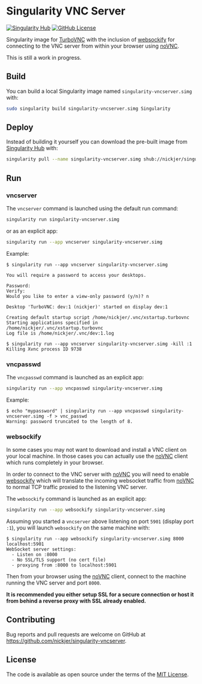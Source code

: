 # Singularity VNC Server

[![Singularity Hub](https://www.singularity-hub.org/static/img/hosted-singularity--hub-%23e32929.svg)](https://singularity-hub.org/collections/603)
[![GitHub License](https://img.shields.io/badge/license-MIT-green.svg)](https://opensource.org/licenses/MIT)

Singularity image for [TurboVNC] with the inclusion of [websockify] for
connecting to the VNC server from within your browser using [noVNC].

This is still a work in progress.

## Build

You can build a local Singularity image named `singularity-vncserver.simg`
with:

```sh
sudo singularity build singularity-vncserver.simg Singularity
```

## Deploy

Instead of building it yourself you can download the pre-built image from
[Singularity Hub](https://www.singularity-hub.org) with:

```sh
singularity pull --name singularity-vncserver.simg shub://nickjer/singularity-vncserver
```

## Run

### vncserver

The `vncserver` command is launched using the default run command:

```sh
singularity run singularity-vncserver.simg
```

or as an explicit app:

```sh
singularity run --app vncserver singularity-vncserver.simg
```

Example:

```console
$ singularity run --app vncserver singularity-vncserver.simg

You will require a password to access your desktops.

Password:
Verify:
Would you like to enter a view-only password (y/n)? n

Desktop 'TurboVNC: dev:1 (nickjer)' started on display dev:1

Creating default startup script /home/nickjer/.vnc/xstartup.turbovnc
Starting applications specified in /home/nickjer/.vnc/xstartup.turbovnc
Log file is /home/nickjer/.vnc/dev:1.log

$ singularity run --app vncserver singularity-vncserver.simg -kill :1
Killing Xvnc process ID 9738
```

### vncpasswd

The `vncpasswd` command is launched as an explicit app:

```sh
singularity run --app vncpasswd singularity-vncserver.simg
```

Example:

```console
$ echo "mypassword" | singularity run --app vncpasswd singularity-vncserver.simg -f > vnc_passwd
Warning: password truncated to the length of 8.
```

### websockify

In some cases you may not want to download and install a VNC client on your
local machine. In those cases you can actually use the [noVNC] client which
runs completely in your browser.

In order to connect to the VNC server with [noVNC] you will need to enable
[websockify] which will translate the incoming websocket traffic from [noVNC]
to normal TCP traffic proxied to the listening VNC server.

The `websockify` command is launched as an explicit app:

```sh
singularity run --app websockify singularity-vncserver.simg
```

Assuming you started a `vncserver` above listening on port `5901` (display port
`:1`), you will launch `websockify` on the same machine with:

```console
$ singularity run --app websockify singularity-vncserver.simg 8000 localhost:5901
WebSocket server settings:
  - Listen on :8000
  - No SSL/TLS support (no cert file)
  - proxying from :8000 to localhost:5901
```

Then from your browser using the [noVNC] client, connect to the machine running
the VNC server and port `8000`.

**It is recommended you either setup SSL for a secure connection or host it
from behind a reverse proxy with SSL already enabled.**

## Contributing

Bug reports and pull requests are welcome on GitHub at
https://github.com/nickjer/singularity-vncserver.

## License

The code is available as open source under the terms of the [MIT License].

[TurboVNC]: https://turbovnc.org/
[websockify]: https://github.com/novnc/websockify/
[noVNC]: https://kanaka.github.io/noVNC/
[MIT License]: http://opensource.org/licenses/MIT
